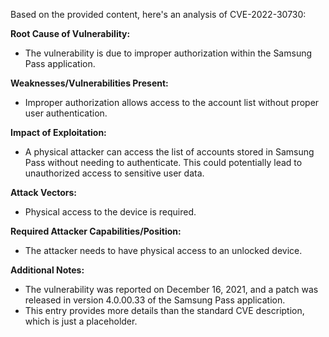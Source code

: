 Based on the provided content, here's an analysis of CVE-2022-30730:

**Root Cause of Vulnerability:**
- The vulnerability is due to improper authorization within the Samsung Pass application.

**Weaknesses/Vulnerabilities Present:**
- Improper authorization allows access to the account list without proper user authentication.

**Impact of Exploitation:**
- A physical attacker can access the list of accounts stored in Samsung Pass without needing to authenticate. This could potentially lead to unauthorized access to sensitive user data.

**Attack Vectors:**
- Physical access to the device is required.

**Required Attacker Capabilities/Position:**
- The attacker needs to have physical access to an unlocked device.

**Additional Notes:**
- The vulnerability was reported on December 16, 2021, and a patch was released in version 4.0.00.33 of the Samsung Pass application.
- This entry provides more details than the standard CVE description, which is just a placeholder.
